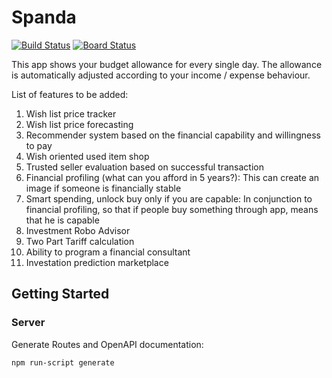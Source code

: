 # Spanda

[![Build Status](https://dev.azure.com/dinodime/Spanda/_apis/build/status/derzaarsad.Spanda?branchName=master)](https://dev.azure.com/dinodime/Spanda/_build/latest?definitionId=1&branchName=master)
[![Board Status](https://dev.azure.com/dinodime/b3c96a9a-f93a-4c09-a26b-825e5a3e7cbb/2e6fa13b-a05c-44b7-8f1a-40af07e1e510/_apis/work/boardbadge/c1c68657-e25f-4472-bf2b-0bfd3f02752e)](https://dev.azure.com/dinodime/b3c96a9a-f93a-4c09-a26b-825e5a3e7cbb/_boards/board/t/2e6fa13b-a05c-44b7-8f1a-40af07e1e510/Microsoft.RequirementCategory/)

This app shows your budget allowance for every single day. The allowance is automatically adjusted according to your income / expense behaviour.

List of features to be added:
1. Wish list price tracker
2. Wish list price forecasting
3. Recommender system based on the financial capability and willingness to pay
4. Wish oriented used item shop
5. Trusted seller evaluation based on successful transaction
6. Financial profiling (what can you afford in 5 years?): This can create an image if someone is financially stable
7. Smart spending, unlock buy only if you are capable: In conjunction to financial profiling, so that if people buy something through app, means that he is capable
8. Investment Robo Advisor
9. Two Part Tariff calculation
10. Ability to program a financial consultant
11. Investation prediction marketplace

## Getting Started

### Server

Generate Routes and OpenAPI documentation:

    npm run-script generate
